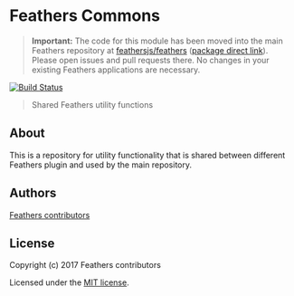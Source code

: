 # Feathers Commons

> __Important:__ The code for this module has been moved into the main Feathers repository at [feathersjs/feathers](https://github.com/feathersjs/feathers) ([package direct link](https://github.com/feathersjs/feathers/tree/master/packages/commons)). Please open issues and pull requests there. No changes in your existing Feathers applications are necessary.

[![Build Status](https://travis-ci.org/feathersjs/commons.png?branch=master)](https://travis-ci.org/feathersjs/commons)

> Shared Feathers utility functions

## About

This is a repository for utility functionality that is shared between different Feathers plugin and used by the main repository.


## Authors

[Feathers contributors](https://github.com/feathersjs/commons/graphs/contributors)

## License

Copyright (c) 2017 Feathers contributors

Licensed under the [MIT license](LICENSE).
